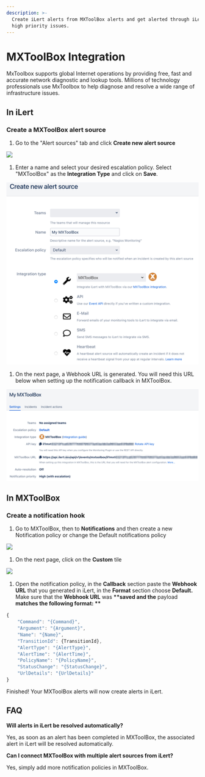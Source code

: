 ```yaml
---
description: >-
  Create iLert alerts from MXToolBox alerts and get alerted through iLert for
  high priority issues.
---
```


# MXToolBox Integration

MxToolbox supports global Internet operations by providing free, fast and accurate network diagnostic and lookup tools. Millions of technology professionals use MxToolbox to help diagnose and resolve a wide range of infrastructure issues.

## In iLert <a href="#in-ilert" id="in-ilert"></a>

### Create a MXToolBox alert source <a href="#create-alert-source" id="create-alert-source"></a>

1. Go to the "Alert sources" tab and click **Create new alert source**

![](../.gitbook/assets/Screenshot\_16\_03\_21\_\_16\_37.png)

1. Enter a name and select your desired escalation policy. Select "MXToolBox" as the **Integration Type** and click on **Save**.

![](<../.gitbook/assets/iLert (36).png>)

1. On the next page, a Webhook URL is generated. You will need this URL below when setting up the notification callback in MXToolBox.

![](<../.gitbook/assets/iLert (37).png>)

## In MXToolBox <a href="#in-splunk" id="in-splunk"></a>

### Create a notification hook <a href="#create-action-sequences" id="create-action-sequences"></a>

1. Go to MXToolBox, then to **Notifications** and then create a new Notification policy or change the Default notifications policy

![](../.gitbook/assets/Mozilla\_Firefox.png)

1. On the next page,  click on the **Custom** tile

![](<../.gitbook/assets/Mozilla\_Firefox (1).png>)

1. Open the notification policy, in the **Callback** section paste the **Webhook URL** that you generated in iLert, in the **Format** section choose **Default.** Make sure that the **Webhook URL** was **\*\*saved and the** payload **matches the following format: \*\***

```javascript
{
    "Command": "{Command}",
    "Argument": "{Argument}",
    "Name": "{Name}",
    "TransitionId": {TransitionId},
    "AlertType": "{AlertType}",
    "AlertTime": "{AlertTime}",
    "PolicyName": "{PolicyName}",
    "StatusChange": "{StatusChange}",
    "UrlDetails": "{UrlDetails}"
}
```

Finished! Your MXToolBox alerts will now create alerts in iLert.

## FAQ <a href="#faq" id="faq"></a>

**Will alerts in iLert be resolved automatically?**

Yes, as soon as an alert has been completed in MXToolBox, the associated alert in iLert will be resolved automatically.

**Can I connect MXToolBox with multiple alert sources from iLert?**

Yes, simply add more notification policies in MXToolBox.
